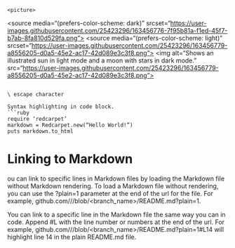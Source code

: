 


    <picture>
  <source media=“(prefers-color-scheme: dark)” srcset=“https://user-images.githubusercontent.com/25423296/163456776-7f95b81a-f1ed-45f7-b7ab-8fa810d529fa.png”>
  <source media=“(prefers-color-scheme: light)” srcset=“https://user-images.githubusercontent.com/25423296/163456779-a8556205-d0a5-45e2-ac17-42d089e3c3f8.png”>
  <img alt=“Shows an illustrated sun in light mode and a moon with stars in dark mode.” src=“https://user-images.githubusercontent.com/25423296/163456779-a8556205-d0a5-45e2-ac17-42d089e3c3f8.png”>
</picture>

```[tasklist]

\ escape character

Syntax highlighting in code block.
```ruby
require ‘redcarpet’
markdown = Redcarpet.new(“Hello World!”)
puts markdown.to_html
```

# Linking to Markdown
ou can link to specific lines in Markdown files by loading the Markdown file without Markdown rendering. To load a Markdown file without rendering, you can use the ?plain=1 parameter at the end of the url for the file. For example, github.com/<organization>/<repository>/blob/<branch_name>/README.md?plain=1.

You can link to a specific line in the Markdown file the same way you can in code. Append #L with the line number or numbers at the end of the url. For example, github.com/<organization>/<repository>/blob/<branch_name>/README.md?plain=1#L14 will highlight line 14 in the plain README.md file.